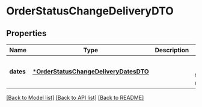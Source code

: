 # OrderStatusChangeDeliveryDTO


## Properties
Name | Type | Description | Notes
------------ | ------------- | ------------- | -------------
**dates** | [***OrderStatusChangeDeliveryDatesDTO**](OrderStatusChangeDeliveryDatesDTO.md) |  | [optional] [default to nothing]


[[Back to Model list]](../README.md#models) [[Back to API list]](../README.md#api-endpoints) [[Back to README]](../README.md)


